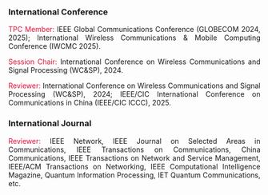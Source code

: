 ### International Conference

<p style="text-align:justify"><span style="color: crimson;">TPC Member:</span> IEEE Global Communications Conference (GLOBECOM 2024, 2025); International Wireless Communications & Mobile Computing Conference (IWCMC 2025).</p>
                                
<p style="text-align:justify"><span style="color: crimson;">Session Chair:</span> International Conference on Wireless Communications and Signal Processing (WC&SP), 2024.</p>

<p style="text-align:justify"><span style="color: crimson;">Reviewer:</span> International Conference on Wireless Communications and Signal Processing (WC&SP), 2024; IEEE/CIC International Conference on Communications in China (IEEE/CIC ICCC), 2025.</p>

### International Journal

<p style="text-align:justify"><span style="color: crimson;">Reviewer:</span> IEEE Network, IEEE Journal on Selected Areas in Communications, IEEE Transactions on Communications, China Communications, IEEE Transactions on Network and Service Management, IEEE/ACM Transactions on Networking, IEEE Computational Intelligence Magazine, Quantum Information Processing, IET Quantum Communications, etc.</p>
